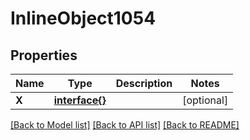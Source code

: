 # InlineObject1054

## Properties

Name | Type | Description | Notes
------------ | ------------- | ------------- | -------------
**X** | [**interface{}**](.md) |  | [optional] 

[[Back to Model list]](../README.md#documentation-for-models) [[Back to API list]](../README.md#documentation-for-api-endpoints) [[Back to README]](../README.md)


